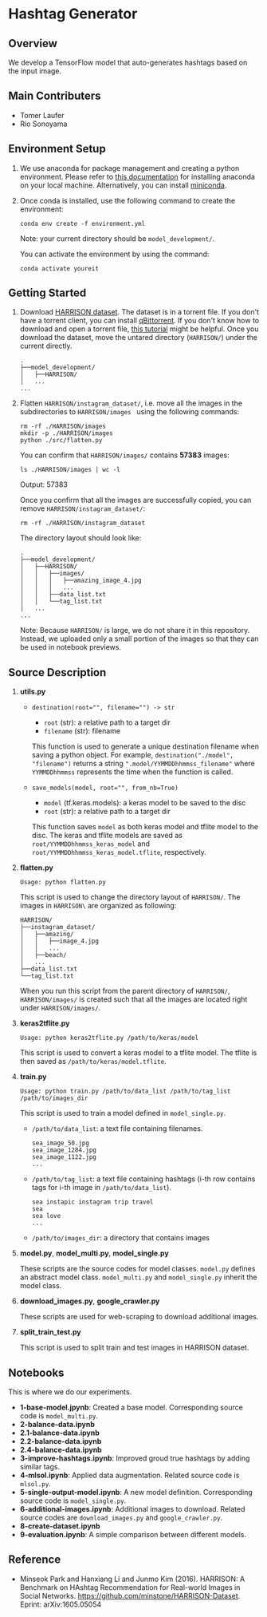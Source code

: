 # Hashtag Generator

## Overview
We develop a TensorFlow model that auto-generates hashtags based on the input image.

## Main Contributers
- Tomer Laufer
- Rio Sonoyama

## Environment Setup

1.  We use anaconda for package management and creating a python environment. Please refer to [this documentation](https://docs.anaconda.com/anaconda/install/) for installing anaconda on your local machine. Alternatively, you can install [miniconda](https://docs.conda.io/en/latest/miniconda.html).

2. Once conda is installed, use the following command to create the environment:
    ```
    conda env create -f environment.yml
    ```
    Note: your current directory should be ```model_development/```. 
    
    You can activate the environment by using the command:
    ```
    conda activate youreit
    ```


## Getting Started

1. Download [HARRISON dataset](https://github.com/minstone/HARRISON-Dataset). The dataset is in a torrent file. If you don't have a torrent client, you can install [qBittorrent](https://www.qbittorrent.org/download.php). If you don't know how to download and open a torrent file, [this tutorial](https://www.wikihow.com/Download-and-Open-Torrent-Files) might be helpful. Once you download the dataset, move the untared directory (```HARRISON/```) under the current directly.
    ```
    .
    ├──model_development/
    │   ├──HARRISON/
    │   ...
    ...
    ```

2. Flatten ```HARRISON/instagram_dataset/```, i.e. move all the images in the subdirectories to ```HARRISON/images ``` using the following commands:
    ```
    rm -rf ./HARRISON/images
    mkdir -p ./HARRISON/images
    python ./src/flatten.py
    ```
    You can confirm that ```HARRISON/images/``` contains **57383** images:
    ```
    ls ./HARRISON/images | wc -l
    ```
    Output: 57383

    Once you confirm that all the images are successfully copied, you can remove ```HARRISON/instagram_dataset/```:
    ```
    rm -rf ./HARRISON/instagram_dataset
    ```


    The directory layout should look like:
    ```
    .
    ├──model_development/
    │   ├──HARRISON/
    │   │   ├──images/
    │   │   │   ├──amazing_image_4.jpg
    │   │   │   ...
    │   │   ├──data_list.txt
    │   │   └──tag_list.txt
    │   ...
    ...
    ```
    Note: Because ```HARRISON/``` is large, we do not share it in this repository. Instead, we uploaded only a small portion of the images so that they can be used in notebook previews.

## Source Description
1. **utils.py**
    - ```destination(root="", filename="") -> str```
        - ```root``` (str): a relative path to a target dir
        - ```filename``` (str): filename
        
        This function is used to generate a unique destination filename when saving a python object. For example, 
        ```destination("./model", "filename")``` returns a string ```".model/YYMMDDhhmmss_filename"``` where ```YYMMDDhhmmss``` represents the time when the function is called.

    - ```save_models(model, root="", from_nb=True)```
        - ```model``` (tf.keras.models): a keras model to be saved to the disc
        - ```root``` (str): a relative path to a target dir

        This function saves ```model``` as both keras model and tflite model to the disc. The keras and tflite models are saved as ```root/YYMMDDhhmmss_keras_model``` and ```root/YYMMDDhhmmss_keras_model.tflite```, respectively.

2. **flatten.py**
    ```
    Usage: python flatten.py
    ```
    This script is used to change the directory layout of ```HARRISON/```. The images in ```HARRISON\``` are organized as following:
    ```
    HARRISON/
    ├──instagram_dataset/
    │   ├──amazing/
    │   │   ├──image_4.jpg
    │   │   ...
    │   ├──beach/
    │   ...
    ├──data_list.txt
    └──tag_list.txt
    ```
    When you run this script from the parent directory of ```HARRISON/```, ```HARRISON/images/``` is created such that all the images are located right under ```HARRISON/images/```.
    
3. **keras2tflite.py**

    ```
    Usage: python keras2tflite.py /path/to/keras/model
    ```
    This script is used to convert a keras model to a tflite model. The tflite is then saved as ```/path/to/keras/model.tflite```.
    
4. **train.py**
    ```
    Usage: python train.py /path/to/data_list /path/to/tag_list /path/to/images_dir
    ```
    This script is used to train a model defined in `model_single.py`.
    - `/path/to/data_list`: a text file containing filenames.
        ```
        sea_image_50.jpg
        sea_image_1284.jpg
        sea_image_1122.jpg
        ...
        ```
    - `/path/to/tag_list`: a text file containing hashtags (i-th row contains tags for i-th image in `/path/to/data_list`).
        ```
        sea instapic instagram trip travel 
        sea 
        sea love 
        ...
        ```
    - `/path/to/images_dir`: a directory that contains images

5. **model.py**, **model_multi.py**, **model_single.py**

    These scripts are the source codes for model classes. `model.py` defines an abstract model class. `model_multi.py` and `model_single.py` inherit the model class.

6. **download_images.py**, **google_crawler.py**

    These scripts are used for web-scraping to download additional images.

7. **split_train_test.py**
    
    This script is used to split train and test images in HARRISON dataset.
 
    
## Notebooks
This is where we do our experiments.

- **1-base-model.jpynb**: Created a base model. Corresponding source code is `model_multi.py`.
- **2-balance-data.ipynb**
- **2.1-balance-data.ipynb**
- **2.2-balance-data.ipynb**
- **2.4-balance-data.ipynb**
- **3-improve-hashtags.ipynb**: Improved groud true hashtags by adding similar tags.
- **4-mlsol.ipynb**: Applied data augmentation. Related source code is `mlsol.py`.
- **5-single-output-model.ipynb**: A new model definition. Corresponding source code is `model_single.py`.
- **6-additional-images.ipynb**: Additional images to download. Related source codes are `download_images.py` and `google_crawler.py`.
- **8-create-dataset.ipynb**
- **9-evaluation.ipynb**: A simple comparison between different models.

## Reference
- Minseok Park and Hanxiang Li and Junmo Kim (2016). HARRISON: A Benchmark on HAshtag Recommendation for Real-world Images in Social Networks. https://github.com/minstone/HARRISON-Dataset. Eprint: arXiv:1605.05054